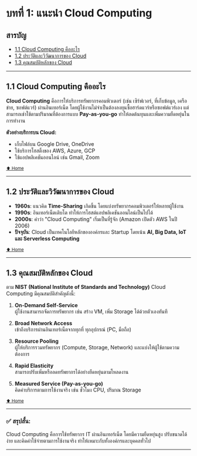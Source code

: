 # บทที่ 1: แนะนำ Cloud Computing

## สารบัญ
- [1.1 Cloud Computing คืออะไร](#11-cloud-computing-คืออะไร)
- [1.2 ประวัติและวิวัฒนาการของ Cloud](#12-ประวัติและวิวัฒนาการของ-cloud)
- [1.3 คุณสมบัติหลักของ Cloud](#13-คุณสมบัติหลักของ-cloud)

---

## 1.1 Cloud Computing คืออะไร
**Cloud Computing** คือการให้บริการทรัพยากรคอมพิวเตอร์ (เช่น เซิร์ฟเวอร์, ที่เก็บข้อมูล, เครือข่าย, ซอฟต์แวร์) ผ่านอินเทอร์เน็ต โดยผู้ใช้งานไม่จำเป็นต้องลงทุนซื้อฮาร์ดแวร์หรือซอฟต์แวร์เอง แต่สามารถเช่าใช้ตามปริมาณที่ต้องการแบบ **Pay-as-you-go** ทำให้ลดต้นทุนและเพิ่มความยืดหยุ่นในการทำงาน

**ตัวอย่างบริการบน Cloud:**
- เก็บไฟล์บน Google Drive, OneDrive
- ใช้บริการโฮสติ้งของ AWS, Azure, GCP
- ใช้แอปพลิเคชันออนไลน์ เช่น Gmail, Zoom

<sub>[⬆ Home](#สารบัญ)</sub>

---

## 1.2 ประวัติและวิวัฒนาการของ Cloud
- **1960s**: แนวคิด **Time-Sharing** เกิดขึ้น โดยแบ่งทรัพยากรคอมพิวเตอร์ให้หลายผู้ใช้งาน
- **1990s**: อินเทอร์เน็ตเติบโต ทำให้การโฮสต์แอปพลิเคชันออนไลน์เป็นไปได้
- **2000s**: คำว่า "Cloud Computing" เริ่มเป็นที่รู้จัก (Amazon เปิดตัว AWS ในปี 2006)
- **ปัจจุบัน**: Cloud เป็นเทคโนโลยีหลักขององค์กรและ Startup โดยเน้น **AI, Big Data, IoT และ Serverless Computing**

<sub>[⬆ Home](#สารบัญ)</sub>

---

## 1.3 คุณสมบัติหลักของ Cloud
ตาม **NIST (National Institute of Standards and Technology)** Cloud Computing มีคุณสมบัติสำคัญดังนี้:

1. **On-Demand Self-Service**  
   ผู้ใช้งานสามารถจัดการทรัพยากร เช่น สร้าง VM, เพิ่ม Storage ได้ด้วยตัวเองทันที

2. **Broad Network Access**  
   เข้าถึงบริการผ่านอินเทอร์เน็ตจากทุกที่ ทุกอุปกรณ์ (PC, มือถือ)

3. **Resource Pooling**  
   ผู้ให้บริการรวมทรัพยากร (Compute, Storage, Network) และแบ่งให้ผู้ใช้ตามความต้องการ

4. **Rapid Elasticity**  
   สามารถปรับเพิ่มหรือลดทรัพยากรได้อย่างยืดหยุ่นตามโหลดงาน

5. **Measured Service (Pay-as-you-go)**  
   คิดค่าบริการตามการใช้งานจริง เช่น ชั่วโมง CPU, ปริมาณ Storage

<sub>[⬆ Home](#สารบัญ)</sub>

---

### ✅ สรุปสั้น:
Cloud Computing คือการใช้ทรัพยากร IT ผ่านอินเทอร์เน็ต โดยมีความยืดหยุ่นสูง ปรับขนาดได้ง่าย และคิดค่าใช้จ่ายตามการใช้งานจริง ทำให้เหมาะกับทั้งองค์กรและบุคคลทั่วไป

---
